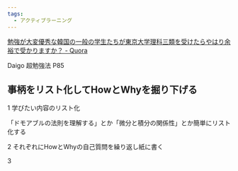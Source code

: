 ```yaml
---
tags:
  - アクティブラーニング
---
```

[勉強が大変優秀な韓国の一般の学生たちが東京大学理科三類を受けたらやはり余裕で受かりますか？ - Quora](https://jp.quora.com/benkyou-ga-taihen-yuushuu-na-kankoku-no-ippan-no-gakusei-tachi-ga-toukyou-daigaku-rika-san-rui-wo-uke-tara-yahari-yoyuu-de-ju-ka-ri-masu-ka)

Daigo 超勉強法 P85

## 事柄をリスト化してHowとWhyを掘り下げる

1 学びたい内容のリスト化

「ドモアブルの法則を理解する」とか「微分と積分の関係性」とか簡単にリスト化する

2 それぞれにHowとWhyの自己質問を繰り返し紙に書く

3 